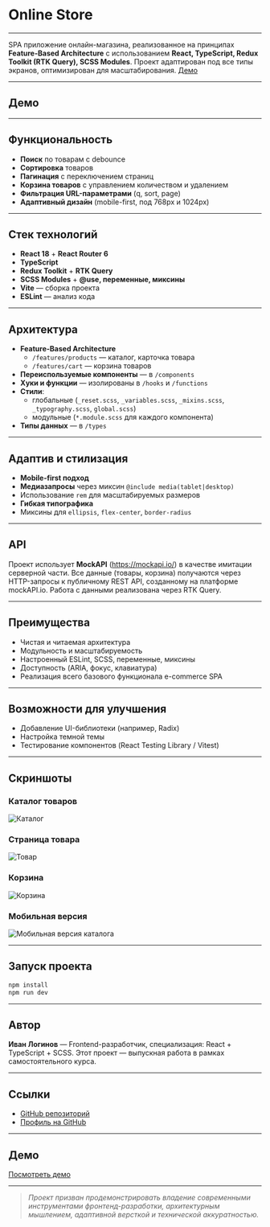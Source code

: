 # Online Store

---

SPA приложение онлайн-магазина, реализованное на принципах **Feature-Based Architecture** с использованием **React, TypeScript, Redux Toolkit (RTK Query), SCSS Modules**. Проект адаптирован под все типы экранов, оптимизирован для масштабирования.
[Демо](https://archibaldkronin.github.io/online-store/)

---

## Демо

---

## Функциональность

- **Поиск** по товарам с debounce
- **Сортировка** товаров
- **Пагинация** с переключением страниц
- **Корзина товаров** с управлением количеством и удалением
- **Фильтрация URL-параметрами** (q, sort, page)
- **Адаптивный дизайн** (mobile-first, под 768px и 1024px)

---

## Стек технологий

- **React 18** + **React Router 6**
- **TypeScript**
- **Redux Toolkit** + **RTK Query**
- **SCSS Modules** + **@use, переменные, миксины**
- **Vite** — сборка проекта
- **ESLint** — анализ кода

---

## Архитектура

- **Feature-Based Architecture**
  - `/features/products` — каталог, карточка товара
  - `/features/cart` — корзина товаров
- **Переиспользуемые компоненты** — в `/components`
- **Хуки и функции** — изолированы в `/hooks` и `/functions`
- **Стили**:
  - глобальные (`_reset.scss`, `_variables.scss`, `_mixins.scss`, `_typography.scss`, `global.scss`)
  - модульные (`*.module.scss` для каждого компонента)
- **Типы данных** — в `/types`

---

## Адаптив и стилизация

- **Mobile-first подход**
- **Медиазапросы** через миксин `@include media(tablet|desktop)`
- Использование `rem` для масштабируемых размеров
- **Гибкая типографика**
- Миксины для `ellipsis`, `flex-center`, `border-radius`

---

## API

Проект использует **MockAPI** (https://mockapi.io/) в качестве имитации серверной части.
Все данные (товары, корзина) получаются через HTTP-запросы к публичному REST API, созданному на платформе mockAPI.io.
Работа с данными реализована через RTK Query.

---

## Преимущества

- Чистая и читаемая архитектура
- Модульность и масштабируемость
- Настроенный ESLint, SCSS, переменные, миксины
- Доступность (ARIA, фокус, клавиатура)
- Реализация всего базового функционала e-commerce SPA

---

## Возможности для улучшения

- Добавление UI-библиотеки (например, Radix)
- Настройка темной темы
- Тестирование компонентов (React Testing Library / Vitest)

---

## Скриншоты

### Каталог товаров

![Каталог](./public/screenshots/catalog.png)

### Страница товара

![Товар](./public/screenshots/product.png)

### Корзина

![Корзина](./public/screenshots/cart.png)

### Мобильная версия

![Мобильная версия каталога](./src/assets/screenshots/mobile-catalog.png)

---

## Запуск проекта

```bash
npm install
npm run dev
```

---

## Автор

**Иван Логинов** — Frontend-разработчик, специализация: React + TypeScript + SCSS. Этот проект — выпускная работа в рамках самостоятельного курса.

---

## Ссылки

- [GitHub репозиторий](https://github.com/ArchibaldKronin/online-store)
- [Профиль на GitHub](https://github.com/ArchibaldKronin)

---

## Демо

[Посмотреть демо](https://archibaldkronin.github.io/online-store/)

---

> _Проект призван продемонстрировать владение современными инструментами фронтенд-разработки, архитектурным мышлением, адаптивной версткой и технической аккуратностью._

